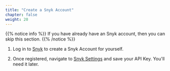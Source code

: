 ```yaml
---
title: "Create a Snyk Account"
chapter: false
weight: 20
---
```

{{% notice info %}}
 If you have already have an Snyk account, then you can skip this section.
{{% /notice %}}

1. Log in to [Snyk](https://snyk.co/workshop-KubeConEU21) to create a Snyk Account for yourself. 

2. Once registered, navigate to [Snyk Settings](https://app.snyk.io/account) and save your API Key. You'll need it later.

